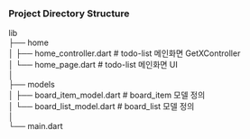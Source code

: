 ### Project Directory Structure

lib   
├── home   
│ ├── home_controller.dart  # todo-list 메인화면 GetXController   
│ └── home_page.dart        # todo-list 메인화면 UI   
│    
├── models    
│ ├── board_item_model.dart # board_item 모델 정의      
│ └── board_list_model.dart # board_list 모델 정의     
│    
└── main.dart   

###